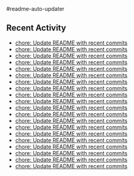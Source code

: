 #readme-auto-updater

## Recent Activity
<!-- LATEST_COMMITS:START -->
- [chore: Update README with recent commits](https://github.com/NEO1717/readme-auto-updater/commit/2634e7d1dd40218c3d36da17bfc1d9656497199e)
- [chore: Update README with recent commits](https://github.com/NEO1717/readme-auto-updater/commit/8c383c7ab05da7e06ef1d64c496ec3a870aa2163)
- [chore: Update README with recent commits](https://github.com/NEO1717/readme-auto-updater/commit/f9be871690f9fdf3d0746b780d97779acda512d8)
- [chore: Update README with recent commits](https://github.com/NEO1717/readme-auto-updater/commit/d1fafbb6759661388f1ad0cf0e361e2b58256912)
- [chore: Update README with recent commits](https://github.com/NEO1717/readme-auto-updater/commit/ba1c8ef3666eb4b68976a98d961feb4770e11987)
- [chore: Update README with recent commits](https://github.com/NEO1717/readme-auto-updater/commit/aa0dcf850b09bfdfc235380fc04a2267f87c8d84)
- [chore: Update README with recent commits](https://github.com/NEO1717/readme-auto-updater/commit/9fc5f0649c068e61b853478c30ade1a3bedc6690)
- [chore: Update README with recent commits](https://github.com/NEO1717/readme-auto-updater/commit/8c9b4d1b5a9bf01889d32242101dc2cb558f2a52)
- [chore: Update README with recent commits](https://github.com/NEO1717/readme-auto-updater/commit/d4bb3d2949f94da99f59c86c4161fc3569bfa1d1)
- [chore: Update README with recent commits](https://github.com/NEO1717/readme-auto-updater/commit/edbb9747b89c0cf91b7b472a64504b3d9253035a)
- [chore: Update README with recent commits](https://github.com/NEO1717/readme-auto-updater/commit/344ccdaf70ec23bbd65120f94b34f26f2f6d867e)
- [chore: Update README with recent commits](https://github.com/NEO1717/readme-auto-updater/commit/db43951e7724d66ab63d2f484746facbe81e510b)
- [chore: Update README with recent commits](https://github.com/NEO1717/readme-auto-updater/commit/c84c5b5a389a13cb2a30926f43561b805ba1e09a)
- [chore: Update README with recent commits](https://github.com/NEO1717/readme-auto-updater/commit/f432c277409d16276d5b19080d403ac6b53a5220)
- [chore: Update README with recent commits](https://github.com/NEO1717/readme-auto-updater/commit/955a0919c8b9ad55ff5d37eb6fdbabcafb8bd743)
- [chore: Update README with recent commits](https://github.com/NEO1717/readme-auto-updater/commit/085afbd529af72ab868aeb97d38579d1a9a1f7e2)
- [chore: Update README with recent commits](https://github.com/NEO1717/readme-auto-updater/commit/8b22b1efca6dfb0d597ced5c22102ba30f4d53e8)
- [chore: Update README with recent commits](https://github.com/NEO1717/readme-auto-updater/commit/7d76e0582ad911c719e6e18fcec337b15b4a73b2)
- [chore: Update README with recent commits](https://github.com/NEO1717/readme-auto-updater/commit/79a54d5547825004ba1e6a21eb7f7d3393f73b16)
- [chore: Update README with recent commits](https://github.com/NEO1717/readme-auto-updater/commit/a92817a1d924244b1fd62d54f5cc205cd82249b9)
<!-- LATEST_COMMITS:END -->

